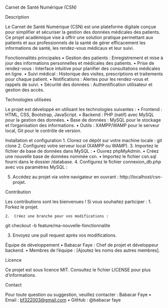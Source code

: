 Carnet de Santé Numérique (CSN)

Description

Le Carnet de Santé Numérique (CSN) est une plateforme digitale conçue pour simplifier et sécuriser la gestion des données médicales des patients. Ce projet académique vise à offrir une solution pratique permettant aux patients et aux professionnels de la santé de gérer efficacement les informations de santé, les rendez-vous médicaux et leur suivi.

Fonctionnalités principales
	•	Gestion des patients : Enregistrement et mise à jour des informations personnelles et médicales des patients.
	•	Prise de rendez-vous : Interface intuitive pour planifier des consultations médicales en ligne.
	•	Suivi médical : Historique des visites, prescriptions et traitements pour chaque patient.
	•	Notifications : Alertes pour les rendez-vous et rappels de suivi.
	•	Sécurité des données : Authentification utilisateur et gestion des accès.

Technologies utilisées

Le projet est développé en utilisant les technologies suivantes :
	•	Frontend : HTML, CSS, Bootstrap, JavaScript.
	•	Backend : PHP (natif) avec MySQL pour la gestion des données.
	•	Base de données : MySQL pour le stockage et l’organisation des informations.
	•	Outils : XAMPP/WAMP pour le serveur local, Git pour le contrôle de version.

Installation et configuration
	1.	Clonez ce dépôt sur votre machine locale :
 git clone 
 2.	Configurez votre serveur local (XAMPP ou WAMP).
	3.	Importez le fichier de base de données dans MySQL :
	•	Ouvrez phpMyAdmin.
	•	Créez une nouvelle base de données nommée csn.
	•	Importez le fichier csn.sql fourni dans le dossier /database.
	4.	Configurez le fichier connexion_db.php avec vos paramètres MySQL :
 <?php
$host = 'localhost';
$user = 'root';
$password = '';
?>
5.	Accédez au projet via votre navigateur en ouvrant :
http://localhost/csn-projet.

Contribution

Les contributions sont les bienvenues ! Si vous souhaitez participer :
	1.	Forkez le projet.
 
	2.	Créez une branche pour vos modifications :
 git checkout -b feature/ma-nouvelle-fonctionnalite


 3.	Envoyez une pull request après vos modifications.

Équipe de développement
	•	Babacar Faye : Chef de projet et développeur backend.
	•	Membres de l’équipe : [Ajoutez les noms des autres membres].

Licence

Ce projet est sous licence MIT. Consultez le fichier LICENSE pour plus d’informations.

Contact

Pour toute question ou suggestion, veuillez contacter :
Babacar Faye
	•	Email : bf322003@gmail.com
	•	GitHub : @babacar faye
